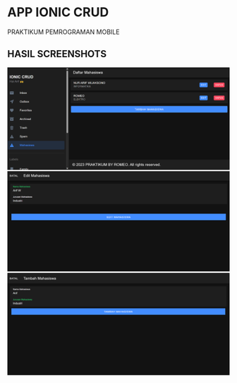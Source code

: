# APP IONIC CRUD
PRAKTIKUM PEMROGRAMAN MOBILE

## HASIL SCREENSHOTS
![alt text](home.png) 
![alt text](edit.png)
![alt text](tambah.png)
